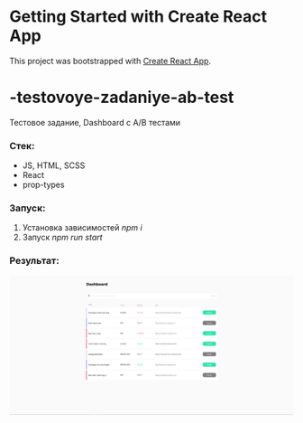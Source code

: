 # Getting Started with Create React App

This project was bootstrapped with [Create React App](https://github.com/facebook/create-react-app).

# -testovoye-zadaniye-ab-test

Тестовое задание, Dashboard с A/B тестами

### Стек:

- JS, HTML, SCSS
- React
- prop-types

### Запуск:

1. Установка зависимостей *npm i*
2. Запуск *npm run start*

### Результат:
![Результат](https://github.com/SergeiSuhoV/public-users-images/blob/master/Test-tasks-refs/a-b-tests.png)
